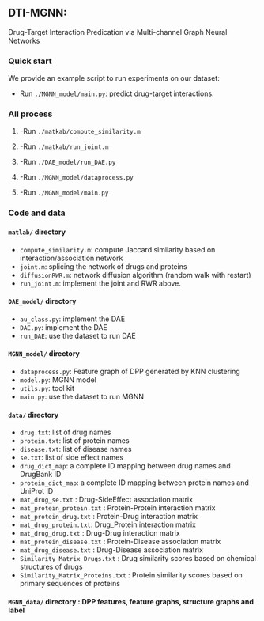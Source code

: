 ## DTI-MGNN:
Drug-Target Interaction Predication via Multi-channel Graph Neural Networks
### Quick start
We provide an example script to run experiments on our dataset: 

- Run `./MGNN_model/main.py`: predict drug-target interactions. 

### All process
1. -Run `./matkab/compute_similarity.m`

2. -Run `./matkab/run_joint.m`

3. -Run `./DAE_model/run_DAE.py`
   
4. -Run `./MGNN_model/dataprocess.py`
   
5. -Run `./MGNN_model/main.py`


### Code and data
#### `matlab/` directory
- `compute_similarity.m`: compute Jaccard similarity based on interaction/association network
- `joint.m`: splicing the network of drugs and proteins
- `diffusionRWR.m`: network diffusion algorithm (random walk with restart)
- `run_joint.m`: implement the joint and RWR above.

#### `DAE_model/` directory
- `au_class.py`: implement the DAE
- `DAE.py`: implement the DAE
- `run_DAE`: use the dataset to run DAE

#### `MGNN_model/` directory
- `dataprocess.py`: Feature graph of DPP generated by KNN clustering
- `model.py`: MGNN model
- `utils.py`: tool kit
- `main.py`: use the dataset to run MGNN

#### `data/` directory
- `drug.txt`: list of drug names
- `protein.txt`: list of protein names
- `disease.txt`: list of disease names
- `se.txt`: list of side effect names
- `drug_dict_map`: a complete ID mapping between drug names and DrugBank ID
- `protein_dict_map`: a complete ID mapping between protein names and UniProt ID
- `mat_drug_se.txt` 		: Drug-SideEffect association matrix
- `mat_protein_protein.txt` : Protein-Protein interaction matrix
- `mat_protein_drug.txt` 	: Protein-Drug interaction matrix
- `mat_drug_protein.txt`: Drug_Protein interaction matrix
- `mat_drug_drug.txt` 		: Drug-Drug interaction matrix
- `mat_protein_disease.txt` : Protein-Disease association matrix
- `mat_drug_disease.txt` 	: Drug-Disease association matrix
- `Similarity_Matrix_Drugs.txt` 	: Drug similarity scores based on chemical structures of drugs
- `Similarity_Matrix_Proteins.txt` 	: Protein similarity scores based on primary sequences of proteins


#### `MGNN_data/` directory : DPP features, feature graphs, structure graphs and label
